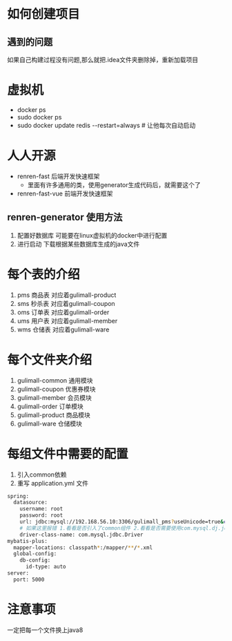 # 如何创建项目

## 遇到的问题
如果自己构建过程没有问题,那么就把.idea文件夹删除掉，重新加载项目

# 虚拟机

* docker ps
* sudo docker ps
* sudo docker update redis --restart=always # 让他每次自动启动

# 人人开源

* renren-fast 后端开发快速框架
  * 里面有许多通用的类，使用generator生成代码后，就需要这个了
* renren-fast-vue 前端开发快速框架

## renren-generator 使用方法

1. 配置好数据库   可能要在linux虚拟机的docker中进行配置
2. 进行启动      下载根据某些数据库生成的java文件


# 每个表的介绍

1. pms 商品表 对应着gulimall-product
2. sms 秒杀表 对应着gulimall-coupon
3. oms 订单表 对应着gulimall-order
4. ums 用户表 对应着gulimall-member
5. wms 仓储表 对应着gulimall-ware

# 每个文件夹介绍

1. gulimall-common 通用模块
2. gulimall-coupon 优惠券模块
3. gulimall-member 会员模块
4. gulimall-order 订单模块
5. gulimall-product 商品模块
6. gulimall-ware 仓储模块

# 每组文件中需要的配置

1. 引入common依赖
2. 重写 application.yml 文件
```bash
spring:
  datasource:
    username: root
    password: root
    url: jdbc:mysql://192.168.56.10:3306/gulimall_pms?useUnicode=true&characterEncoding=UTF-8&useSSL=false&serverTimezone=Asia/Shanghai
    # 如果这里报错 1.看看是否引入了common组件 2.看看是否需要使用com.mysql.dj.jdbc.Driver
    driver-class-name: com.mysql.jdbc.Driver
mybatis-plus:
  mapper-locations: classpath*:/mapper/**/*.xml
  global-config:
    db-config:
      id-type: auto
server:
  port: 5000
```


# 注意事项
一定把每一个文件换上java8











